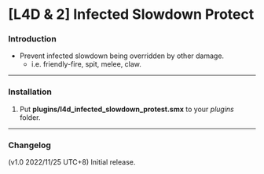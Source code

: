 # [L4D & 2] Infected Slowdown Protect

### Introduction
- Prevent infected slowdown being overridden by other damage.
	- i.e. friendly-fire, spit, melee, claw.

<hr>

### Installation
1. Put **plugins/l4d_infected_slowdown_protest.smx** to your _plugins_ folder.

<hr>

### Changelog
(v1.0 2022/11/25 UTC+8) Initial release.
